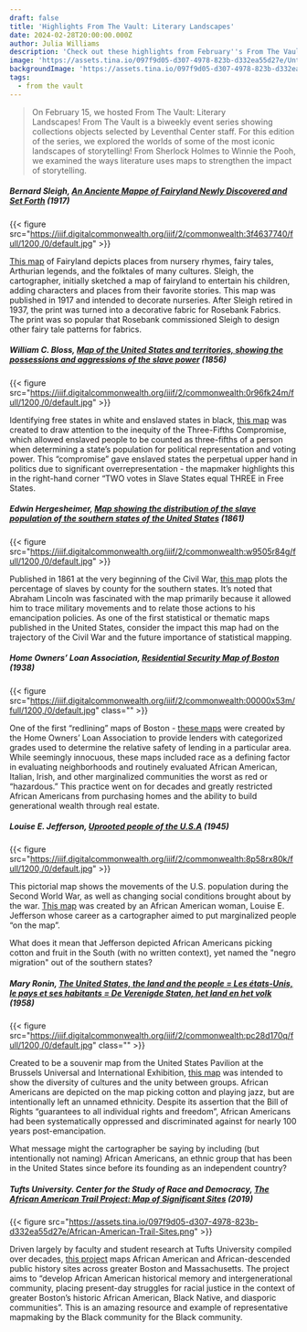 ```yaml
---
draft: false
title: 'Highlights From The Vault: Literary Landscapes'
date: 2024-02-28T20:00:00.000Z
author: Julia Williams
description: 'Check out these highlights from February''s From The Vault: Literary Landscapes'
image: 'https://assets.tina.io/097f9d05-d307-4978-823b-d332ea55d27e/Untitled (7).png'
backgroundImage: 'https://assets.tina.io/097f9d05-d307-4978-823b-d332ea55d27e/Untitled (7).png'
tags:
  - from the vault
---
```


> On February 15, we hosted From The Vault: Literary Landscapes! From The Vault is a biweekly event series showing collections objects selected by Leventhal Center staff. For this edition of the series, we explored the worlds of some of the most iconic landscapes of storytelling! From Sherlock Holmes to Winnie the Pooh, we examined the ways literature uses maps to strengthen the impact of storytelling.

##### Bernard Sleigh, [An Anciente Mappe of Fairyland Newly Discovered and Set Forth](https://collections.leventhalmap.org/search/commonwealth:3f463773q) (1917)

{{< figure src="https://iiif.digitalcommonwealth.org/iiif/2/commonwealth:3f4637740/full/1200,/0/default.jpg" >}}

[This map](https://collections.leventhalmap.org/search/commonwealth:3f463773q) of Fairyland depicts places from nursery rhymes, fairy tales, Arthurian legends, and the folktales of many cultures. Sleigh, the cartographer, initially sketched a map of fairyland to entertain his children, adding characters and places from their favorite stories. This map was published in 1917 and intended to decorate nurseries. After Sleigh retired in 1937, the print was turned into a decorative fabric for Rosebank Fabrics. The print was so popular that Rosebank commissioned Sleigh to design other fairy tale patterns for fabrics.

##### William C. Bloss, [Map of the United States and territories, showing the possessions and aggressions of the slave power](https://collections.leventhalmap.org/search/commonwealth:cj82m659m) (1856)

{{< figure src="https://iiif.digitalcommonwealth.org/iiif/2/commonwealth:0r96fk24m/full/1200,/0/default.jpg" >}}

Identifying free states in white and enslaved states in black, [this map](https://collections.leventhalmap.org/search/commonwealth:cj82m659m) was created to draw attention to the inequity of the Three-Fifths Compromise, which allowed enslaved people to be counted as three-fifths of a person when determining a state’s population for political representation and voting power. This “compromise” gave enslaved states the perpetual upper hand in politics due to significant overrepresentation - the mapmaker highlights this in the right-hand corner “TWO votes in Slave States equal THREE in Free States.

##### Edwin Hergesheimer, [Map showing the distribution of the slave population of the southern states of the United States](https://collections.leventhalmap.org/search/commonwealth:w9505r836) (1861)

{{< figure src="https://iiif.digitalcommonwealth.org/iiif/2/commonwealth:w9505r84g/full/1200,/0/default.jpg" >}}

Published in 1861 at the very beginning of the Civil War, [this map](https://collections.leventhalmap.org/search/commonwealth:w9505r836) plots the percentage of slaves by county for the southern states. It’s noted that Abraham Lincoln was fascinated with the map primarily because it allowed him to trace military movements and to relate those actions to his emancipation policies. As one of the first statistical or thematic maps published in the United States, consider the impact this map had on the trajectory of the Civil War and the future importance of statistical mapping.

##### Home Owners’ Loan Association, [Residential Security Map of Boston](https://collections.leventhalmap.org/search/commonwealth:00000x52b) (1938)

{{< figure src="https://iiif.digitalcommonwealth.org/iiif/2/commonwealth:00000x53m/full/1200,/0/default.jpg" class="" >}}

One of the first “redlining” maps of Boston - [these maps](https://collections.leventhalmap.org/search/commonwealth:00000x52b) were created by the Home Owners’ Loan Association to provide lenders with categorized grades used to determine the relative safety of lending in a particular area. While seemingly innocuous, these maps included race as a defining factor in evaluating neighborhoods and routinely evaluated African American, Italian, Irish, and other marginalized communities the worst as red or “hazardous.” This practice went on for decades and greatly restricted African Americans from purchasing homes and the ability to build generational wealth through real estate.

##### Louise E. Jefferson, [Uprooted people of the U.S.A](https://collections.leventhalmap.org/search/commonwealth:t722kt12g) (1945)

{{< figure src="https://iiif.digitalcommonwealth.org/iiif/2/commonwealth:8p58rx80k/full/1200,/0/default.jpg" >}}

This pictorial map shows the movements of the U.S. population during the Second World War, as well as changing social conditions brought about by the war. [This map](https://collections.leventhalmap.org/search/commonwealth:t722kt12g) was created by an African American woman, Louise E. Jefferson whose career as a cartographer aimed to put marginalized people “on the map”.

What does it mean that Jefferson depicted African Americans picking cotton and fruit in the South (with no written context), yet named the "negro migration" out of the southern states?

##### Mary Ronin, [The United States, the land and the people = Les états-Unis, le pays et ses habitants = De Verenigde Staten, het land en het volk](https://collections.leventhalmap.org/search/commonwealth:q811p344n) (1958)

{{< figure src="https://iiif.digitalcommonwealth.org/iiif/2/commonwealth:pc28d170q/full/1200,/0/default.jpg" class="" >}}

Created to be a souvenir map from the United States Pavilion at the Brussels Universal and International Exhibition, [this map](https://collections.leventhalmap.org/search/commonwealth:q811p344n) was intended to show the diversity of cultures and the unity between groups. African Americans are depicted on the map picking cotton and playing jazz, but are intentionally left an unnamed ethnicity. Despite its assertion that the Bill of Rights “guarantees to all individual rights and freedom”, African Americans had been systematically oppressed and discriminated against for nearly 100 years post-emancipation.

What message might the cartographer be saying by including (but intentionally not naming) African Americans, an ethnic group that has been in the United States since before its founding as an independent country?

##### Tufts University. Center for the Study of Race and Democracy, [The African American Trail Project: Map of Significant Sites](https://bpl.bibliocommons.com/v2/record/S75C7222425) (2019)

{{< figure src="https://assets.tina.io/097f9d05-d307-4978-823b-d332ea55d27e/African-American-Trail-Sites.png" >}}

Driven largely by faculty and student research at Tufts University compiled over decades, [this project](https://bpl.bibliocommons.com/v2/record/S75C7222425) maps African American and African-descended public history sites across greater Boston and Massachusetts. The project aims to “develop African American historical memory and intergenerational community, placing present-day struggles for racial justice in the context of greater Boston’s historic African American, Black Native, and diasporic communities”. This is an amazing resource and example of representative mapmaking by the Black community for the Black community.
